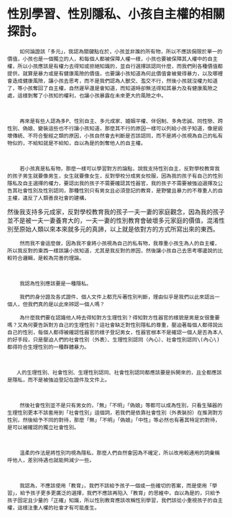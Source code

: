 # 性別學習、性別隱私、小孩自主權的相關探討。

        如何論證該「多元」，我認為關鍵點在於，小孩並非誰的所有物，所以不應該侷限於單一的價值，小孩也是一個獨立的人，和每個人都被保障人權一樣，小孩也要被保障其人權中的自主權，所以小孩應該是有權力去得知或拒絕知識的，並自行選擇該認同什麼，而我們則各種價值都提供，就算是暴力或是有健康風險的價值，也要讓小孩知道為何此價值會被覺得暴力，以及哪裡會造成健康風險，讓小孩去思考，而不是我們認為人獸交、濫交不行，然後小孩就沒權力知道了，等小孩奪回了自主權，自然遲早還是會知道，而知道時卻無法得知其暴力及有健康風險之處，這樣剝奪了小孩知的權利，也讓小孩暴露在未來更大的風險之中。



        再來是有些人認為多P、性別自主、多元成家、婚姻平權、伴侶制、多角忠誠、同性戀、跨性別、偽娘、變裝這些也不行讓小孩知道，那麼其不行的原因一樣可以列給小孩子知道，像是毀壞傳統、不符合聖經之類的原因，小孩自然會去判斷是否該認同，而不是將小孩視為自己的私有物似的，不給知就是不給知，自以為是的剝奪他人的自主權。



        若小孩真是私有物，那麼一樣可以學習對方的論點，說我支持性別自主，反對學校教育我的孩子男生就要像男生，女生就要像女生，反對學校分成男女校服，因為我的孩子有自己的性別隱私及自主選擇的權力，要認出我的孩子不需要確認其性器官，我的孩子不需要被強迫選擇及公告其社會性別及性別認同，那種性別只有男女且必須登記的教育，是野蠻且暴力的不尊重人的自主權，違反了人類善良社會的建構， 然後我支持多元成家，反對學校教育我的孩子一夫一妻的家庭觀念，因為我的孩子並不是被一夫一妻養育大的，一夫一妻的性別教育會破壞多元家庭的價值，混淆性別至原始人類以來本來就多元的真諦，以上就是依對方的方式所寫出來的東西。



        然而我不會這麼做，因為我不會將小孩視為自己的私有物，我尊重小孩生為人的自主權，所以我反對的東西一樣該讓小孩知道，尤其是我反對的原因，然後讓小孩自己去思考哪邊說的比較符合邏輯，是較為完善的理論。



        我認為性別應該要是一種隱私。

        我們的身分證及各式證件、個人文件上都充斥著性別判斷，理由似乎是我們以此來認出一個人，但我們真的是以此來辨認一個人嗎？

        為什麼我們要在認識他人時去得知對方生理性別？得知對方性器官的樣貌是男是女很重要嗎？又為何要告訴對方自己的生理性別？這社會缺乏對性別隱私的尊重，壓迫著每個人都得說出自己的性別，每個人都得被確認性器官的樣子登記男女，性器官根本不是確認一個人是否為本人的好手段，只是壓迫人們的社會性別（外表）、生理性別認同（內心）、社會性別認同\(內心\)都得符合生理性別的一種群體暴力。



       人的生理性別、社會性別、生理性別認同、社會性別認同都應該要是拆開來的，且全都應該是隱私，而不是被強迫登記在證件及文件上。



        然後社會性別並不是只有男女的，「無」「不明」「偽娘」等都可以成為性別，只看生殖器的生理性別更本不該套用到「社會性別」這個詞，若我們是依靠社會性別（外表裝扮）在推測對方性別，然後給予不同的對待，那麼「無」「不明」「偽娘」「中性」等必然也有著其特定的對待，是可以被確認的獨立社會性別。



        溫柔的作法是將性別均視為隱私，那麼人們自然會因為不確定，所以改用較通用的詞彙稱呼他人，差別待遇也就能夠減少一些。



        我認為，不應該使用「教育」，我們不該給予孩子一個或一些確切的答案，而是使用「學習」，給予孩子更多更廣泛的選擇，我們不應該再陷入「教育」的思維中，自以為是的，只給予孩子固定且少量的「正確」知識，所以性別教育應該改稱性別學習，我們該從小重視孩子的自主權，這樣注重人權的社會才有可能產生。



